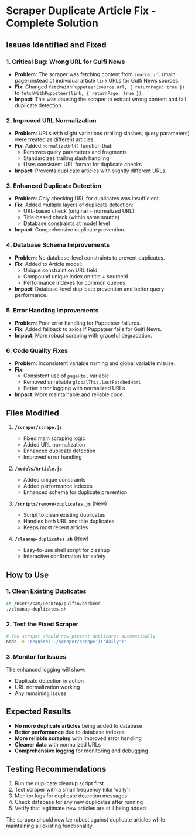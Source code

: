 # Scraper Duplicate Article Fix - Complete Solution

## Issues Identified and Fixed

### 1. **Critical Bug: Wrong URL for Gulfi News**
- **Problem**: The scraper was fetching content from `source.url` (main page) instead of individual article `link` URLs for Gulfi News sources.
- **Fix**: Changed `fetchWithPuppeteer(source.url, { returnPage: true })` to `fetchWithPuppeteer(link, { returnPage: true })`
- **Impact**: This was causing the scraper to extract wrong content and fail duplicate detection.

### 2. **Improved URL Normalization**
- **Problem**: URLs with slight variations (trailing slashes, query parameters) were treated as different articles.
- **Fix**: Added `normalizeUrl()` function that:
  - Removes query parameters and fragments
  - Standardizes trailing slash handling
  - Uses consistent URL format for duplicate checks
- **Impact**: Prevents duplicate articles with slightly different URLs.

### 3. **Enhanced Duplicate Detection**
- **Problem**: Only checking URL for duplicates was insufficient.
- **Fix**: Added multiple layers of duplicate detection:
  - URL-based check (original + normalized URL)
  - Title-based check (within same source)
  - Database constraints at model level
- **Impact**: Comprehensive duplicate prevention.

### 4. **Database Schema Improvements**
- **Problem**: No database-level constraints to prevent duplicates.
- **Fix**: Added to Article model:
  - Unique constraint on URL field
  - Compound unique index on title + sourceId
  - Performance indexes for common queries
- **Impact**: Database-level duplicate prevention and better query performance.

### 5. **Error Handling Improvements**
- **Problem**: Poor error handling for Puppeteer failures.
- **Fix**: Added fallback to axios if Puppeteer fails for Gulfi News.
- **Impact**: More robust scraping with graceful degradation.

### 6. **Code Quality Fixes**
- **Problem**: Inconsistent variable naming and global variable misuse.
- **Fix**: 
  - Consistent use of `pageHtml` variable
  - Removed unreliable `globalThis.lastFetchedHtml`
  - Better error logging with normalized URLs
- **Impact**: More maintainable and reliable code.

## Files Modified

1. **`/scraper/scrape.js`**
   - Fixed main scraping logic
   - Added URL normalization
   - Enhanced duplicate detection
   - Improved error handling

2. **`/models/Article.js`**
   - Added unique constraints
   - Added performance indexes
   - Enhanced schema for duplicate prevention

3. **`/scripts/remove-duplicates.js`** (New)
   - Script to clean existing duplicates
   - Handles both URL and title duplicates
   - Keeps most recent articles

4. **`/cleanup-duplicates.sh`** (New)
   - Easy-to-use shell script for cleanup
   - Interactive confirmation for safety

## How to Use

### 1. Clean Existing Duplicates
```bash
cd /Users/sam/Desktop/gulfio/backend
./cleanup-duplicates.sh
```

### 2. Test the Fixed Scraper
```bash
# The scraper should now prevent duplicates automatically
node -e "require('./scraper/scrape')('daily')"
```

### 3. Monitor for Issues
The enhanced logging will show:
- Duplicate detection in action
- URL normalization working
- Any remaining issues

## Expected Results

- **No more duplicate articles** being added to database
- **Better performance** due to database indexes  
- **More reliable scraping** with improved error handling
- **Cleaner data** with normalized URLs
- **Comprehensive logging** for monitoring and debugging

## Testing Recommendations

1. Run the duplicate cleanup script first
2. Test scraper with a small frequency (like 'daily')
3. Monitor logs for duplicate detection messages
4. Check database for any new duplicates after running
5. Verify that legitimate new articles are still being added

The scraper should now be robust against duplicate articles while maintaining all existing functionality.
